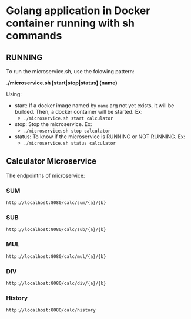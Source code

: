 # Golang application in Docker container running with sh commands

## RUNNING
To run the microservice.sh, use the folowing pattern:

**./microservice.sh [start|stop|status] (name)**

Using:
- start: If a docker image named by ```name``` arg not yet exists, it will be builded. Then, a docker container will be started. Ex:
    - ```./microservice.sh start calculator```
- stop: Stop the microservice. Ex:
    - ```./microservice.sh stop calculator```
- status: To know if the microservice is RUNNING or NOT RUNNING. Ex:
    - ```./microservice.sh status calculator```

## Calculator Microservice
The endpointns of microservice:

### SUM
    http://localhost:8080/calc/sum/{a}/{b}
### SUB
    http://localhost:8080/calc/sub/{a}/{b}
### MUL
    http://localhost:8080/calc/mul/{a}/{b}
### DIV
    http://localhost:8080/calc/div/{a}/{b}
### History
    http://localhost:8080/calc/history
